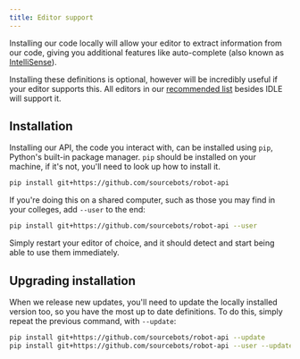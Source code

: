 ```yaml
---
title: Editor support
---
```


Installing our code locally will allow your editor to extract information from our code, giving you additional features like auto-complete (also known as [IntelliSense](https://en.wikipedia.org/wiki/IntelliSense)).

Installing these definitions is optional, however will be incredibly useful if your editor supports this. All editors in our [recommended list](/tutorials/editors/) besides IDLE will support it.

## Installation
Installing our API, the code you interact with, can be installed using `pip`, Python's built-in package manager. `pip` should be installed on your machine, if it's not, you'll need to look up how to install it.

```bash
pip install git+https://github.com/sourcebots/robot-api
```

If you're doing this on a shared computer, such as those you may find in your colleges, add `--user` to the end:

```bash
pip install git+https://github.com/sourcebots/robot-api --user
```

Simply restart your editor of choice, and it should detect and start being able to use them immediately.

## Upgrading installation

When we release new updates, you'll need to update the locally installed version too, so you have the most up to date definitions. To do this, simply repeat the previous command, with `--update`:

```bash
pip install git+https://github.com/sourcebots/robot-api --update
pip install git+https://github.com/sourcebots/robot-api --user --update
```
